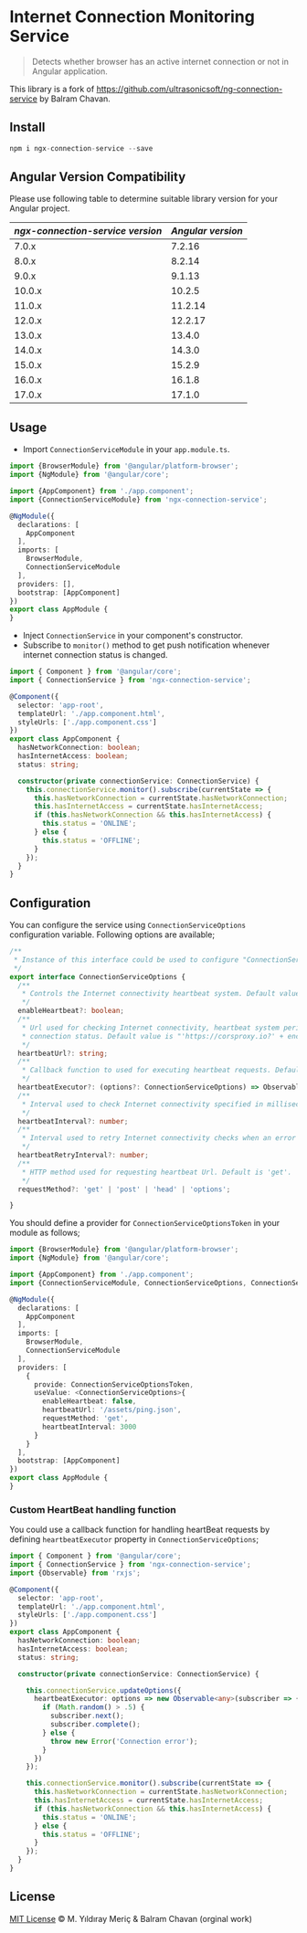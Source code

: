 # Internet Connection Monitoring Service

> Detects whether browser has an active internet connection or not in Angular application.

This library is a fork of https://github.com/ultrasonicsoft/ng-connection-service by Balram Chavan.

## Install

```ts
npm i ngx-connection-service --save
```

## Angular Version Compatibility

Please use following table to determine suitable library version for your Angular project.

| *ngx-connection-service version* | *Angular version* |
|----------------------------------|-------------------|
| 7.0.x                            | 7.2.16            |
| 8.0.x                            | 8.2.14            |
| 9.0.x                            | 9.1.13            |
| 10.0.x                           | 10.2.5            |
| 11.0.x                           | 11.2.14           |
| 12.0.x                           | 12.2.17           |
| 13.0.x                           | 13.4.0            |
| 14.0.x                           | 14.3.0            |
| 15.0.x                           | 15.2.9            |
| 16.0.x                           | 16.1.8            |
| 17.0.x                           | 17.1.0            |

## Usage

- Import `ConnectionServiceModule` in your `app.module.ts`.

```ts
import {BrowserModule} from '@angular/platform-browser';
import {NgModule} from '@angular/core';

import {AppComponent} from './app.component';
import {ConnectionServiceModule} from 'ngx-connection-service';

@NgModule({
  declarations: [
    AppComponent
  ],
  imports: [
    BrowserModule,
    ConnectionServiceModule
  ],
  providers: [],
  bootstrap: [AppComponent]
})
export class AppModule {
}
```

- Inject `ConnectionService` in your component's constructor.
- Subscribe to `monitor()` method to get push notification whenever internet connection status is changed.

```ts
import { Component } from '@angular/core';
import { ConnectionService } from 'ngx-connection-service';

@Component({
  selector: 'app-root',
  templateUrl: './app.component.html',
  styleUrls: ['./app.component.css']
})
export class AppComponent {
  hasNetworkConnection: boolean;
  hasInternetAccess: boolean;
  status: string;

  constructor(private connectionService: ConnectionService) {
    this.connectionService.monitor().subscribe(currentState => {
      this.hasNetworkConnection = currentState.hasNetworkConnection;
      this.hasInternetAccess = currentState.hasInternetAccess;
      if (this.hasNetworkConnection && this.hasInternetAccess) {
        this.status = 'ONLINE';
      } else {
        this.status = 'OFFLINE';
      }
    });
  }
}

```

## Configuration

You can configure the service using `ConnectionServiceOptions` configuration variable.
Following options are available;

```ts
/**
 * Instance of this interface could be used to configure "ConnectionService".
 */
export interface ConnectionServiceOptions {
  /**
   * Controls the Internet connectivity heartbeat system. Default value is 'true'.
   */
  enableHeartbeat?: boolean;
  /**
   * Url used for checking Internet connectivity, heartbeat system periodically makes "HEAD" requests to this URL to determine Internet
   * connection status. Default value is "'https://corsproxy.io?' + encodeURIComponent('https://internethealthtest.org')". (CORS restrictions are bypassed with this URL)
   */
  heartbeatUrl?: string;
  /**
   * Callback function to used for executing heartbeat requests. Defaults to HttpClient.request(...) function.
   */
  heartbeatExecutor?: (options?: ConnectionServiceOptions) => Observable<any>;
  /**
   * Interval used to check Internet connectivity specified in milliseconds. Default value is "30000".
   */
  heartbeatInterval?: number;
  /**
   * Interval used to retry Internet connectivity checks when an error is detected (when no Internet connection). Default value is "1000".
   */
  heartbeatRetryInterval?: number;
  /**
   * HTTP method used for requesting heartbeat Url. Default is 'get'.
   */
  requestMethod?: 'get' | 'post' | 'head' | 'options';

}
```

You should define a provider for `ConnectionServiceOptionsToken` in your module as follows;

```ts
import {BrowserModule} from '@angular/platform-browser';
import {NgModule} from '@angular/core';

import {AppComponent} from './app.component';
import {ConnectionServiceModule, ConnectionServiceOptions, ConnectionServiceOptionsToken} from 'ngx-connection-service';

@NgModule({
  declarations: [
    AppComponent
  ],
  imports: [
    BrowserModule,
    ConnectionServiceModule
  ],
  providers: [
    {
      provide: ConnectionServiceOptionsToken,
      useValue: <ConnectionServiceOptions>{
        enableHeartbeat: false,
        heartbeatUrl: '/assets/ping.json',
        requestMethod: 'get',
        heartbeatInterval: 3000
      }
    }
  ],
  bootstrap: [AppComponent]
})
export class AppModule {
}

```

### Custom HeartBeat handling function

You could use a callback function for handling heartBeat requests by defining `heartbeatExecutor` property in `ConnectionServiceOptions`;

```ts
import { Component } from '@angular/core';
import { ConnectionService } from 'ngx-connection-service';
import {Observable} from 'rxjs';

@Component({
  selector: 'app-root',
  templateUrl: './app.component.html',
  styleUrls: ['./app.component.css']
})
export class AppComponent {
  hasNetworkConnection: boolean;
  hasInternetAccess: boolean;
  status: string;

  constructor(private connectionService: ConnectionService) {

    this.connectionService.updateOptions({
      heartbeatExecutor: options => new Observable<any>(subscriber => {
        if (Math.random() > .5) {
          subscriber.next();
          subscriber.complete();
        } else {
          throw new Error('Connection error');
        }
      })
    });

    this.connectionService.monitor().subscribe(currentState => {
      this.hasNetworkConnection = currentState.hasNetworkConnection;
      this.hasInternetAccess = currentState.hasInternetAccess;
      if (this.hasNetworkConnection && this.hasInternetAccess) {
        this.status = 'ONLINE';
      } else {
        this.status = 'OFFLINE';
      }
    });
  }
}

```

## License

[MIT License](https://github.com/yildiraymeric/ngx-connection-service/blob/master/LICENSE) © M. Yıldıray Meriç & Balram Chavan (orginal work)
